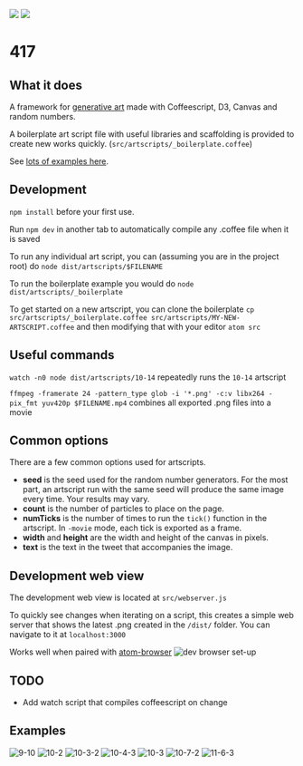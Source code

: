 [![](/github/package-json/v/ejfox/four-seventeen.svg)](https://github.com/ejfox/four-seventeen)
[![](https://img.shields.io/github/last-commit/google/skia.svg)](https://github.com/ejfox/four-seventeen)


# 417

## What it does
A framework for [generative art](https://en.wikipedia.org/wiki/Generative_art) made with Coffeescript, D3, Canvas and random numbers.

A boilerplate art script file with useful libraries and scaffolding is provided to create new works quickly. (`src/artscripts/_boilerplate.coffee`)

See [lots of examples here](https://imgur.com/a/0nlIRIo).
## Development

`npm install` before your first use.

Run `npm dev` in another tab to automatically compile any .coffee file when it is saved

To run any individual art script, you can (assuming you are in the project root) do `node dist/artscripts/$FILENAME`

To run the boilerplate example you would do `node dist/artscripts/_boilerplate`

To get started on a new artscript, you can clone the boilerplate `cp src/artscripts/_boilerplate.coffee src/artscripts/MY-NEW-ARTSCRIPT.coffee` and then modifying that with your editor `atom src`

## Useful commands

`watch -n0 node dist/artscripts/10-14` repeatedly runs the `10-14` artscript

`ffmpeg -framerate 24 -pattern_type glob -i '*.png' -c:v libx264 -pix_fmt yuv420p $FILENAME.mp4` combines all exported .png files into a movie

## Common options
There are a few common options used for artscripts.

+ **seed** is the seed used for the random number generators. For the most part, an artscript run with the same seed will produce the same image every time. Your results may vary.
+ **count** is the number of particles to place on the page.
+ **numTicks** is the number of times to run the `tick()` function in the artscript. In `-movie` mode, each tick is exported as a frame.
+ **width** and **height** are the width and height of the canvas in pixels.
+ **text** is the text in the tweet that accompanies the image.

## Development web view
The development web view is located at `src/webserver.js`

To quickly see changes when iterating on a script, this creates a simple web server that shows the latest .png created in the `/dist/` folder. You can navigate to it at `localhost:3000`

Works well when paired with [atom-browser](https://atom.io/packages/atom-browser)
![dev browser set-up](http://ej-fox.s3.amazonaws.com/screenshots/Screenshot%202018-12-15%2013.33.23.png)

## TODO
+ Add watch script that compiles coffeescript on change

## Examples
![9-10](https://i.imgur.com/96fLEBe.png)
![10-2](https://i.imgur.com/WNcRDgg.png)
![10-3-2](https://i.imgur.com/bxW0bex.png)
![10-4-3](https://i.imgur.com/BTgXBOQ.png)
![10-3](https://i.imgur.com/HGAz9QZ.png)
![10-7-2](https://i.imgur.com/Y77isUO.png)
![11-6-3](https://i.imgur.com/FOR6L5f.png)
